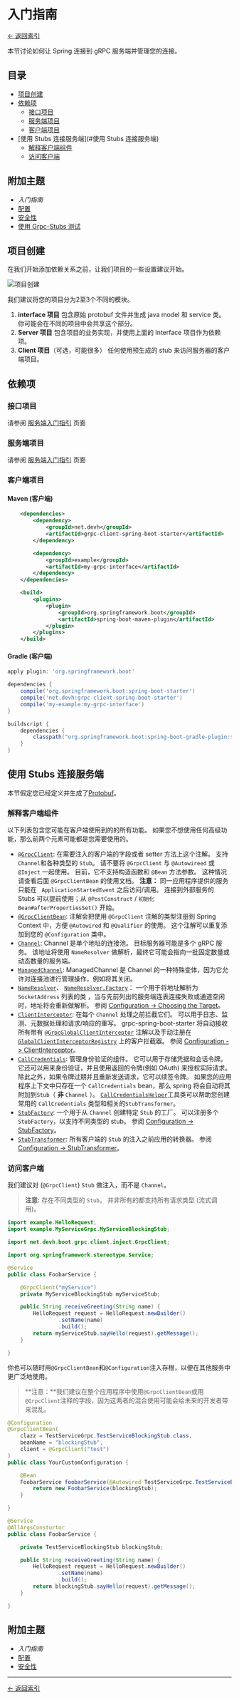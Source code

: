 # 入门指南

[<- 返回索引](../index.md)

本节讨论如何让 Spring 连接到 gRPC 服务端并管理您的连接。

## 目录 <!-- omit in toc -->

- [项目创建](#项目创建)
- [依赖项](#依赖项)
  - [接口项目](#接口项目)
  - [服务端项目](#服务端项目)
  - [客户端项目](#客户端项目)
- [使用 Stubs 连接服务端](#使用 Stubs 连接服务端)
  - [解释客户端组件](#解释客户端组件)
  - [访问客户端](#访问客户端)

## 附加主题 <!-- omit in toc -->

- *入门指南*
- [配置](configuration.md)
- [安全性](security.md)
- [使用 Grpc-Stubs 测试](testing.md)

## 项目创建

在我们开始添加依赖关系之前，让我们项目的一些设置建议开始。

![项目创建](/grpc-spring-boot-starter/assets/images/client-project-setup.svg)

我们建议将您的项目分为2至3个不同的模块。

1. **interface 项目** 包含原始 protobuf 文件并生成 java model 和 service 类。 你可能会在不同的项目中会共享这个部分。
2. **Server 项目** 包含项目的业务实现，并使用上面的 Interface 项目作为依赖项。
3. **Client 项目**（可选，可能很多） 任何使用预生成的 stub 来访问服务器的客户端项目。

## 依赖项

### 接口项目

请参阅 [服务端入门指引](../server/getting-started.md#interface-project) 页面

### 服务端项目

请参阅 [服务端入门指引](../server/getting-started.md#server-project) 页面

### 客户端项目

#### Maven (客户端)

````xml
    <dependencies>
        <dependency>
            <groupId>net.devh</groupId>
            <artifactId>grpc-client-spring-boot-starter</artifactId>
        </dependency>

        <dependency>
            <groupId>example</groupId>
            <artifactId>my-grpc-interface</artifactId>
        </dependency>
    </dependencies>

    <build>
        <plugins>
            <plugin>
                <groupId>org.springframework.boot</groupId>
                <artifactId>spring-boot-maven-plugin</artifactId>
            </plugin>
        </plugins>
    </build>
````

#### Gradle (客户端)

````gradle
apply plugin: 'org.springframework.boot'

dependencies {
    compile('org.springframework.boot:spring-boot-starter')
    compile('net.devh:grpc-client-spring-boot-starter')
    compile('my-example:my-grpc-interface')
}

buildscript {
    dependencies {
        classpath("org.springframework.boot:spring-boot-gradle-plugin:${springBootVersion}")
    }
}

````

## 使用 Stubs 连接服务端

本节假定您已经定义并生成了[Protobuf](../server/getting-started.md#creating-the-grpc-service-definitions)。

### 解释客户端组件

以下列表包含您可能在客户端使用到的的所有功能。 如果您不想使用任何高级功能，那么前两个元素可能都是您需要使用的。

- [`@GrpcClient`](https://javadoc.io/page/net.devh/grpc-client-spring-boot-starter/latest/net/devh/boot/grpc/client/inject/GrpcClient.html): 在需要注入的客户端的字段或者 setter 方法上这个注解。 支持 `Channel`和各种类型的 `Stub`。 请不要将 `@GrpcClient` 与 `@Autowireed` 或 `@Inject` 一起使用。 目前，它不支持构造函数和 `@Bean` 方法参数。 这种情况请查看后面 `@GrpcClientBean` 的使用文档。 **注意：** 同一应用程序提供的服务只能在 ` ApplicationStartedEvent` 之后访问/调用。 连接到外部服务的 Stubs 可以提前使用；从 `@PostConstruct` / `初始化Bean#afterPropertiesSet()` 开始。
- [`@GrpcClientBean`](https://javadoc.io/page/net.devh/grpc-client-spring-boot-starter/latest/net/devh/boot/grpc/client/inject/GrpcClientBean.html): 注解会把使用 `@GrpcClient` 注解的类型注册到 Spring Context 中，方便 `@Autowired` 和 `@Qualifier` 的使用。 这个注解可以重复添加到您的 `@Configuration` 类中。
- [`Channel`](https://javadoc.io/page/io.grpc/grpc-all/latest/io/grpc/Channel.html): Channel 是单个地址的连接池。 目标服务器可能是多个 gRPC 服务。 该地址将使用 `NameResolver` 做解析，最终它可能会指向一批固定数量或动态数量的服务端。
- [`ManagedChannel`](https://javadoc.io/page/io.grpc/grpc-all/latest/io/grpc/ManagedChannel.html): ManagedChannel 是 Channel 的一种特殊变体，因为它允许对连接池进行管理操作，例如将其关闭。
- [`NameResolver`](https://javadoc.io/page/io.grpc/grpc-all/latest/io/grpc/NameResolver.html)、 [`NameResolver.Factory`](https://javadoc.io/page/io.grpc/grpc-all/latest/io/grpc/NameResolver.Factory.html)： 一个用于将地址解析为`SocketAddress` 列表的类 ，当与先前列出的服务端连表连接失败或通道空闲时，地址将会重新做解析。 参阅 [Configuration -> Choosing the Target](configuration.md#choosing-the-target)。
- [`ClientInterceptor`](https://javadoc.io/page/io.grpc/grpc-all/latest/io/grpc/ClientInterceptor.html): 在每个 `Channel` 处理之前拦截它们。 可以用于日志、监测、元数据处理和请求/响应的重写。 grpc-spring-boot-starter 将自动接收所有带有 [`@GrpcGlobalClientInterceptor`](https://javadoc.io/page/net.devh/grpc-client-spring-boot-starter/latest/net/devh/boot/grpc/client/interceptor/GrpcGlobalClientInterceptor.html) 注解以及手动注册在[`GlobalClientInterceptorRegistry`](https://javadoc.io/page/net.devh/grpc-client-spring-boot-starter/latest/net/devh/boot/grpc/client/interceptor/GlobalClientInterceptorRegistry.html) 上的客户拦截器。 参阅 [Configuration -> ClientInterceptor](configuration.md#clientinterceptor)。
- [`CallCredentials`](https://javadoc.io/page/io.grpc/grpc-all/latest/io/grpc/CallCredentials.html): 管理身份验证的组件。 它可以用于存储凭据和会话令牌。 它还可以用来身份验证，并且使用返回的令牌(例如 OAuth) 来授权实际请求。 除此之外，如果令牌过期并且重新发送请求，它可以续签令牌。 如果您的应用程序上下文中只存在一个 `CallCredentials` bean，那么 spring 将会自动将其附加到`Stub`（ **非** `Channel` ）。 [`CallCredentialsHelper`](https://javadoc.io/page/net.devh/grpc-client-spring-boot-starter/latest/net/devh/boot/grpc/client/security/CallCredentialsHelper.html)工具类可以帮助您创建常用的 `CallCredentials` 类型和相关的`StubTransformer`。
- [`StubFactory`](https://javadoc.io/page/net.devh/grpc-client-spring-boot-starter/latest/net/devh/boot/grpc/client/stubfactory/StubFactory.html): 一个用于从 `Channel` 创建特定 `Stub` 的工厂。 可以注册多个 `StubFactory`，以支持不同类型的 stub。 参阅 [Configuration -> StubFactory](configuration.md#stubfactory)。
- [`StubTransformer`](https://javadoc.io/page/net.devh/grpc-client-spring-boot-starter/latest/net/devh/boot/grpc/client/inject/StubTransformer.html): 所有客户端的 `Stub` 的注入之前应用的转换器。 参阅 [Configuration -> StubTransformer](configuration.md#stubtransformer)。

### 访问客户端

我们建议对 (`@GrpcClient`) `Stub` 做注入，而不是 `Channel`。

> **注意:** 存在不同类型的 `Stub`。 并非所有的都支持所有请求类型 (流式调用)。

````java
import example.HelloRequest;
import example.MyServiceGrpc.MyServiceBlockingStub;

import net.devh.boot.grpc.client.inject.GrpcClient;

import org.springframework.stereotype.Service;

@Service
public class FoobarService {

    @GrpcClient("myService")
    private MyServiceBlockingStub myServiceStub;

    public String receiveGreeting(String name) {
        HelloRequest request = HelloRequest.newBuilder()
                .setName(name)
                .build();
        return myServiceStub.sayHello(request).getMessage();
    }

}
````

你也可以随时用`@GrpcClientBean`和`@Configuration`注入存根，以便在其他服务中更广泛地使用。

> **注意：**我们建议在整个应用程序中使用`@GrpcClientBean`或用`@GrpcClient`注释的字段，因为这两者的混合使用可能会给未来的开发者带来混乱。

````java
@Configuration
@GrpcClientBean(
    clazz = TestServiceGrpc.TestServiceBlockingStub.class,
    beanName = "blockingStub",
    client = @GrpcClient("test")
)
public class YourCustomConfiguration {

    @Bean
    FoobarService foobarService(@Autowired TestServiceGrpc.TestServiceBlockingStub blockingStub) {
        return new FoobarService(blockingStub);
    }

}

@Service
@AllArgsConsturtor
public class FoobarService {

    private TestServiceBlockingStub blockingStub;

    public String receiveGreeting(String name) {
        HelloRequest request = HelloRequest.newBuilder()
                .setName(name)
                .build();
        return blockingStub.sayHello(request).getMessage();
    }

}
````

## 附加主题 <!-- omit in toc -->

- *入门指南*
- [配置](configuration.md)
- [安全性](security.md)

----------

[<- 返回索引](../index.md)
